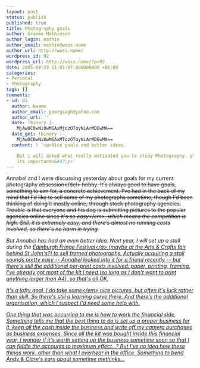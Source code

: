 ```yaml
---
layout: post
status: publish
published: true
title: Photography goals
author: Graeme Mathieson
author_login: mathie
author_email: mathie@woss.name
author_url: http://woss.name/
wordpress_id: 92
wordpress_url: http://woss.name/?p=92
date: 2005-08-29 11:01:07.000000000 +01:00
categories:
- Personal
- Photography
tags: []
comments:
- id: 85
  author: kwame
  author_email: georgiagh@yahoo.com
  author_url: ''
  date: !binary |-
    MjAwOC0wNi0wMSAxMjozOToyNiArMDEwMA==
  date_gmt: !binary |-
    MjAwOC0wNi0wMSAxMTozOToyNiArMDEwMA==
  content: ! '<p>Nice goals and better ideas.

    But i will asked what really motivated you to study Photography. pls reply me
    its important<&#47;p>'
---
```

Annabel and I were discussing yesterday about goals for my current photography <del>obsession<&#47;del> hobby.  It's always good to have goals, something to aim for, a concrete achievement.  I've had in the back of my mind that I'd like to sell some of my photographs sometime, though I'd been thinking of doing it mostly online, through stock photography agencies.  Trouble is that everyone and his dog is submitting pictures to the popular agencies online since it's <em>so easy<&#47;em>, which means the competition is high.  Still, it is extremely easy, and there's almost no running costs involved, so there's no harm in trying.

But Annabel has had an even better idea.  Next year, I will set up a stall during the <a href="http:&#47;&#47;edfringe.com&#47;">Edinburgh Fringe Festival<&#47;a> (maybe at the Arts &amp; Crafts fair behind St John's?) to sell framed photographs.  Actually acquiring a stall sounds pretty easy -- Annabel looked into it for a friend recently -- but there's still the additional per-print costs involved: paper, printing, framing.  I've already got most of the kit I need (so long as I don't want to print anything larger than A4), so that's all OK.

It's a lofty goal.  I do take <em>some<&#47;em> nice pictures, but often it's luck rather than skill.  So there's still a learning curve there.  And there's the additional organisation, which I suspect I'd need some help with.

One thing that was occurring to me is how to work the financial side.  Something tells me that the best thing to do is set up a proper business for it, keep all the cash inside the business and write off my camera purchases as business expenses.  Since all the kit was bought inside this financial year, I wonder if it's worth setting up the business sometime soon so that I can fiddle the accounts to maximum effect...?  But I've no idea how these things work, other than what I overhear in the office.  Something to bend Andy &amp; Clare's ears about sometime methinks...
